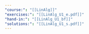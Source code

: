 ```yaml
---
"course:": "[[LinAlg]]"
"exercises:": "[[LinAlg_U1_e.pdf]]"
"hand-in:": "[[LinAlg_U1_bf]]"
"solutions:": "[[LinAlg_U1_s.pdf]]"
---
```

